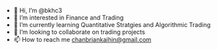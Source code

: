 - 👋 Hi, I’m @bkhc3
- 👀 I’m interested in Finance and Trading
- 🌱 I’m currently learning Quantitative Stratgies and Algorithmic Trading
- 💞️ I’m looking to collaborate on trading projects
- 📫 How to reach me chanbriankaihin@gmail.com

<!---
bkhc3/bkhc3 is a ✨ special ✨ repository because its `README.md` (this file) appears on your GitHub profile.
You can click the Preview link to take a look at your changes.
--->
